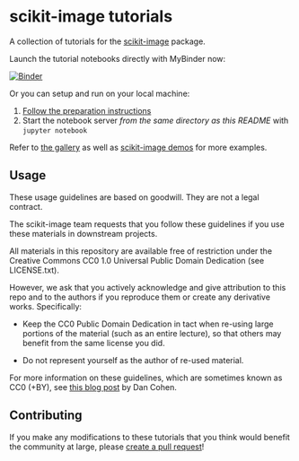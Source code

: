 scikit-image tutorials
======================

A collection of tutorials for the [scikit-image](http://skimage.org) package.

Launch the tutorial notebooks directly with MyBinder now:

[![Binder](https://mybinder.org/badge.svg)](https://mybinder.org/v2/gh/scikit-image/skimage-tutorials/master?filepath=index.ipynb)

Or you can setup and run on your local machine:
1. [Follow the preparation instructions](preparation.md)
2. Start the notebook server *from the same directory as this README*
   with `jupyter notebook`

Refer to [the gallery](http://scikit-image.org/docs/dev/auto_examples/) as
well as [scikit-image demos](https://github.com/scikit-image/skimage-demos)
for more examples.

Usage
-----

These usage guidelines are based on goodwill. They are not a legal contract.

The scikit-image team requests that you follow these guidelines if you use
these materials in downstream projects.

All materials in this repository are available free of restriction
under the Creative Commons CC0 1.0 Universal Public Domain Dedication
(see LICENSE.txt).

However, we ask that you actively acknowledge and give
attribution to this repo and to the authors if you reproduce them or create any
derivative works.  Specifically:

 * Keep the CC0 Public Domain Dedication in tact when re-using large
   portions of the material (such as an entire lecture), so that
   others may benefit from the same license you did.

 * Do not represent yourself as the author of re-used material.

For more information on these guidelines, which are sometimes known as
CC0 (+BY), see [this blog post](http://www.dancohen.org/2013/11/26/cc0-by/) by
Dan Cohen.

Contributing
------------

If you make any modifications to these tutorials that you think would benefit
the community at large, please
[create a pull request](http://scikit-image.org/docs/dev/contribute.html)!
